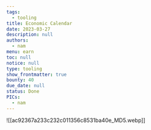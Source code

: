 ```yaml
---
tags: 
  - tooling
title: Economic Calendar
date: 2023-03-27
description: null
authors: 
  - nam
menu: earn
toc: null
notice: null
type: tooling
show_frontmatter: true
bounty: 40
due_date: null
status: Done
PICs: 
  - nam
---
```


![[ac92367a233c232c011356c8531ba40e_MD5.webp]]
